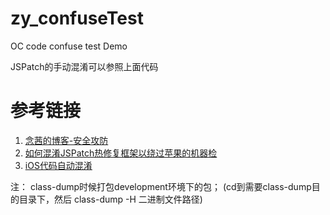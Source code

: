 # zy_confuseTest
OC code confuse test Demo

JSPatch的手动混淆可以参照上面代码


# 参考链接
1. [念茜的博客-安全攻防](http://blog.csdn.net/yiyaaixuexi/article/details/29201699)
2. [如何混淆JSPatch热修复框架以绕过苹果的机器检](http://www.jianshu.com/p/6607fef31de0)
3. [iOS代码自动混淆](http://www.jianshu.com/p/0d42e5c6361c)

注： class-dump时候打包development环境下的包； (cd到需要class-dump目的目录下，然后 class-dump -H 二进制文件路径)
